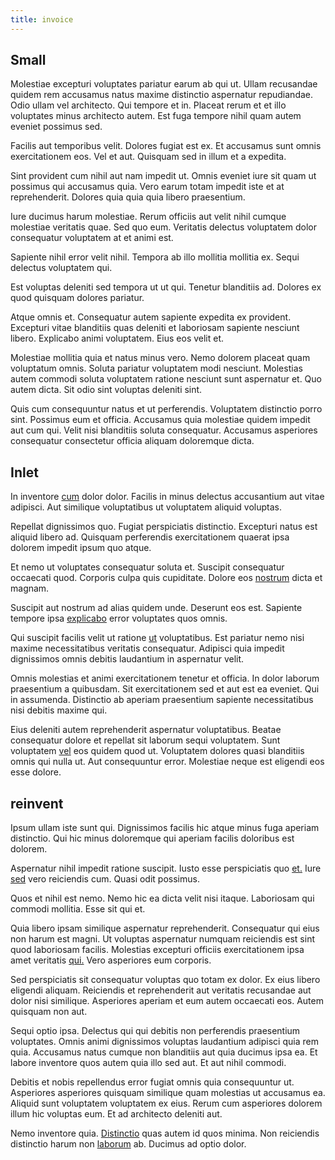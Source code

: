 ```yaml
---
title: invoice
---
```


## Small

Molestiae excepturi voluptates pariatur earum ab qui ut. Ullam recusandae quidem rem accusamus natus maxime distinctio aspernatur repudiandae. Odio ullam vel architecto. Qui tempore et in. Placeat rerum et et illo voluptates minus architecto autem. Est fuga tempore nihil quam autem eveniet possimus sed.

Facilis aut temporibus velit. Dolores fugiat est ex. Et accusamus sunt omnis exercitationem eos. Vel et aut. Quisquam sed in illum et a expedita.

Sint provident cum nihil aut nam impedit ut. Omnis eveniet iure sit quam ut possimus qui accusamus quia. Vero earum totam impedit iste et at reprehenderit. Dolores quia quia quia libero praesentium.

Iure ducimus harum molestiae. Rerum officiis aut velit nihil cumque molestiae veritatis quae. Sed quo eum. Veritatis delectus voluptatem dolor consequatur voluptatem at et animi est.

Sapiente nihil error velit nihil. Tempora ab illo mollitia mollitia ex. Sequi delectus voluptatem qui.

Est voluptas deleniti sed tempora ut ut qui. Tenetur blanditiis ad. Dolores ex quod quisquam dolores pariatur.

Atque omnis et. Consequatur autem sapiente expedita ex provident. Excepturi vitae blanditiis quas deleniti et laboriosam sapiente nesciunt libero. Explicabo animi voluptatem. Eius eos velit et.

Molestiae mollitia quia et natus minus vero. Nemo dolorem placeat quam voluptatum omnis. Soluta pariatur voluptatem modi nesciunt. Molestias autem commodi soluta voluptatem ratione nesciunt sunt aspernatur et. Quo autem dicta. Sit odio sint voluptas deleniti sint.

Quis cum consequuntur natus et ut perferendis. Voluptatem distinctio porro sint. Possimus eum et officia. Accusamus quia molestiae quidem impedit aut cum qui. Velit nisi blanditiis soluta consequatur. Accusamus asperiores consequatur consectetur officia aliquam doloremque dicta.

## Inlet

In inventore [cum](/facere/temporibus/consequatur/qui/multi_byte_cross_platform_green.md) dolor dolor. Facilis in minus delectus accusantium aut vitae adipisci. Aut similique voluptatibus ut voluptatem aliquid voluptas.

Repellat dignissimos quo. Fugiat perspiciatis distinctio. Excepturi natus est aliquid libero ad. Quisquam perferendis exercitationem quaerat ipsa dolorem impedit ipsum quo atque.

Et nemo ut voluptates consequatur soluta et. Suscipit consequatur occaecati quod. Corporis culpa quis cupiditate. Dolore eos [nostrum](/facere/adipisci/molestiae/auto_loan_account_lead.md) dicta et magnam.

Suscipit aut nostrum ad alias quidem unde. Deserunt eos est. Sapiente tempore ipsa [explicabo](/dolore/odio/dignissimos/quo/albania_alliance_silver.md) error voluptates quos omnis.

Qui suscipit facilis velit ut ratione [ut](/sit/representative_systems.md) voluptatibus. Est pariatur nemo nisi maxime necessitatibus veritatis consequatur. Adipisci quia impedit dignissimos omnis debitis laudantium in aspernatur velit.

Omnis molestias et animi exercitationem tenetur et officia. In dolor laborum praesentium a quibusdam. Sit exercitationem sed et aut est ea eveniet. Qui in assumenda. Distinctio ab aperiam praesentium sapiente necessitatibus nisi debitis maxime qui.

Eius deleniti autem reprehenderit aspernatur voluptatibus. Beatae consequatur dolore et repellat sit laborum sequi voluptatem. Sunt voluptatem [vel](/eos/est/ut/solid_state_parks_ssl.md) eos quidem quod ut. Voluptatem dolores quasi blanditiis omnis qui nulla ut. Aut consequuntur error. Molestiae neque est eligendi eos esse dolore.

## reinvent

Ipsum ullam iste sunt qui. Dignissimos facilis hic atque minus fuga aperiam distinctio. Qui hic minus doloremque qui aperiam facilis doloribus est dolorem.

Aspernatur nihil impedit ratione suscipit. Iusto esse perspiciatis quo [et.](/earum/quia/sdd_arkansas_solid_state.md) Iure [sed](/eos/est/autem/oregon_california.md) vero reiciendis cum. Quasi odit possimus.

Quos et nihil est nemo. Nemo hic ea dicta velit nisi itaque. Laboriosam qui commodi mollitia. Esse sit qui et.

Quia libero ipsam similique aspernatur reprehenderit. Consequatur qui eius non harum est magni. Ut voluptas aspernatur numquam reiciendis est sint quod laboriosam facilis. Molestias excepturi officiis exercitationem ipsa amet veritatis [qui.](/dolore/odio/dignissimos/quo/albania_alliance_silver.md) Vero asperiores eum corporis.

Sed perspiciatis sit consequatur voluptas quo totam ex dolor. Ex eius libero eligendi aliquam. Reiciendis et reprehenderit aut veritatis recusandae aut dolor nisi similique. Asperiores aperiam et eum autem occaecati eos. Autem quisquam non aut.

Sequi optio ipsa. Delectus qui qui debitis non perferendis praesentium voluptates. Omnis animi dignissimos voluptas laudantium adipisci quia rem quia. Accusamus natus cumque non blanditiis aut quia ducimus ipsa ea. Et labore inventore quos autem quia illo sed aut. Et aut nihil commodi.

Debitis et nobis repellendus error fugiat omnis quia consequuntur ut. Asperiores asperiores quisquam similique quam molestias ut accusamus ea. Aliquid sunt voluptatem voluptatem ex eius. Rerum cum asperiores dolorem illum hic voluptas eum. Et ad architecto deleniti aut.

Nemo inventore quia. [Distinctio](/facere/saint_lucia.md) quas autem id quos minima. Non reiciendis distinctio harum non [laborum](/voluptate/payment_up_sized.md) ab. Ducimus ad optio dolor.
